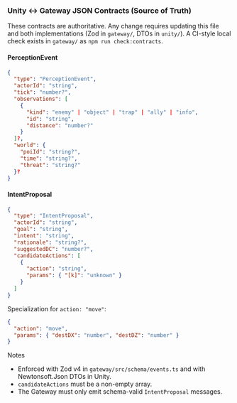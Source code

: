### Unity ↔ Gateway JSON Contracts (Source of Truth)

These contracts are authoritative. Any change requires updating this file and both implementations (Zod in `gateway/`, DTOs in `unity/`). A CI-style local check exists in `gateway/` as `npm run check:contracts`.

#### PerceptionEvent

```json
{
  "type": "PerceptionEvent",
  "actorId": "string",
  "tick": "number?",
  "observations": [
    {
      "kind": "enemy" | "object" | "trap" | "ally" | "info",
      "id": "string",
      "distance": "number?"
    }
  ]?,
  "world": {
    "poiId": "string?",
    "time": "string?",
    "threat": "string?"
  }?
}
```

#### IntentProposal

```json
{
  "type": "IntentProposal",
  "actorId": "string",
  "goal": "string",
  "intent": "string",
  "rationale": "string?",
  "suggestedDC": "number?",
  "candidateActions": [
    {
      "action": "string",
      "params": { "[k]": "unknown" }
    }
  ]
}
```

Specialization for `action: "move"`:

```json
{
  "action": "move",
  "params": { "destDX": "number", "destDZ": "number" }
}
```

Notes

- Enforced with Zod v4 in `gateway/src/schema/events.ts` and with Newtonsoft.Json DTOs in Unity.
- `candidateActions` must be a non-empty array.
- The Gateway must only emit schema-valid `IntentProposal` messages.


